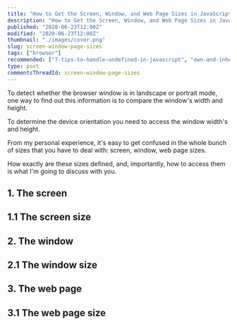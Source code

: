 ```yaml
---
title: "How to Get the Screen, Window, and Web Page Sizes in JavaScript"
description: "How to Get the Screen, Window, and Web Page Sizes in JavaScript."
published: "2020-06-23T12:00Z"
modified: "2020-06-23T12:00Z"
thumbnail: "./images/cover.png"
slug: screen-window-page-sizes
tags: ["browser"]
recommended: ["7-tips-to-handle-undefined-in-javascript", "own-and-inherited-properties-in-javascript"]
type: post
commentsThreadId: screen-window-page-sizes
---
```


To detect whether the browser window is in landscape or portrait mode, one way to find out this information is to compare the window's width and height.  

To determine the device orientation you need to access the window width's and height.  

From my personal experience, it's easy to get confused in the whole bunch of sizes that you have to deal with: screen, window, web page sizes. 

How exactly are these sizes defined, and, importantly, how to access them is what I'm going to discuss with you.  

## 1. The screen

## 1.1 The screen size

## 2. The window

## 2.1 The window size

## 3. The web page

## 3.1 The web page size